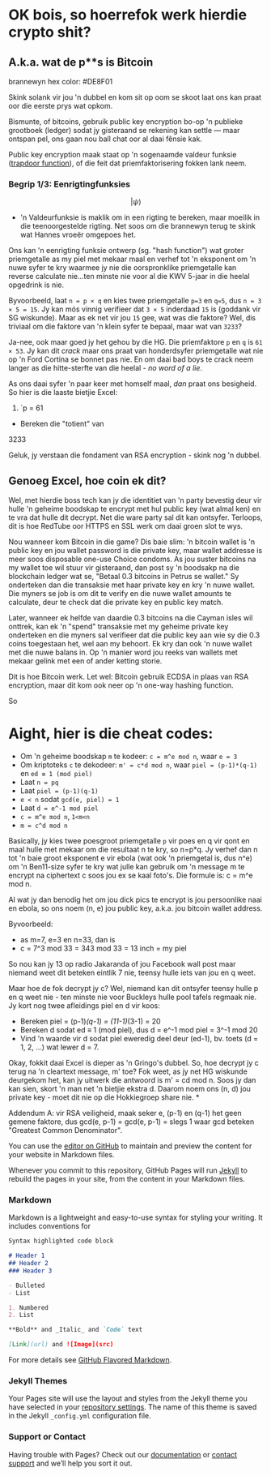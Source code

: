 # OK bois, so hoerrefok werk hierdie crypto shit?

## A.k.a. wat de p**s is Bitcoin

brannewyn hex color: #DE8F01

Skink solank vir jou 'n dubbel en kom sit op oom se skoot laat ons kan praat oor die eerste prys wat opkom.

Bismunte, of bitcoins, gebruik public key encryption bo-op 'n publieke grootboek (ledger) sodat jy gisteraand se rekening kan settle &mdash; maar ontspan pel, ons gaan nou ball chat oor al daai fênsie kak.

Public key encryption maak staat op 'n sogenaamde valdeur funksie ([trapdoor function](https://en.wikipedia.org/wiki/Trapdoor_function)), of die feit dat priemfaktorisering fokken lank neem.

### Begrip 1/3: Eenrigtingfunksies 

$$|\psi\rangle$$

 - 'n Valdeurfunksie is maklik om in een rigting te bereken, maar moeilik in die teenoorgestelde rigting. Net soos om die brannewyn terug te skink wat Hannes vroeër omgepoes het.

Ons kan 'n eenrigting funksie ontwerp (sg. "hash function") wat groter priemgetalle as my piel met mekaar maal en verhef tot 'n eksponent om 'n nuwe syfer te kry waarmee jy nie die oorspronklike priemgetalle kan reverse calculate nie...ten minste nie voor al die KWV 5-jaar in die heelal opgedrink is nie.

Byvoorbeeld, laat `n = p × q` en kies twee priemgetalle `p=3` en `q=5`, dus `n = 3 × 5 = 15`. Jy kan mós vinnig verifieer dat `3 × 5` inderdaad `15` is (goddank vir SG wiskunde). Maar as ek net vir jou `15` gee, wat was die faktore? Wel, dis triviaal om die faktore van 'n klein syfer te bepaal, maar wat van `3233`?

Ja-nee, ook maar goed jy het gehou by die HG. Die priemfaktore `p` en `q` is `61 × 53`. Jy kan dit *crack* maar ons praat van honderdsyfer priemgetalle wat nie op 'n Ford Cortina se bonnet pas nie. En om daai bad boys te crack neem langer as die hitte-sterfte van die heelal - *no word of a lie*.

As ons daai syfer 'n paar keer met homself maal, *dan* praat ons besigheid. So hier is die laaste bietjie Excel:

 1. `p = 61
 - Bereken die "totient" van 

3233


Geluk, jy verstaan die fondament van RSA encryption - skink nog 'n dubbel.

## Genoeg Excel, hoe coin ek dit?

Wel, met hierdie boss tech kan jy die identitiet van 'n party bevestig deur vir hulle 'n geheime boodskap te encrypt met hul public key (wat almal ken) en te vra dat hulle dit decrypt. Net die ware party sal dit kan ontsyfer. Terloops, dit is hoe RedTube oor HTTPS en SSL werk om daai groen slot te wys.

Nou wanneer kom Bitcoin in die game? Dis baie slim: 'n bitcoin wallet is 'n public key en jou wallet password is die private key, maar wallet addresse is meer soos disposable one-use Choice condoms. As jou suster bitcoins na my wallet toe wil stuur vir gisteraand, dan post sy 'n boodsakp na die blockchain ledger wat se, "Betaal 0.3 bitcoins in Petrus se wallet." Sy onderteken dan die transaksie met haar private key en kry 'n nuwe wallet. Die myners se job is om dit te verify en die nuwe wallet amounts te calculate, deur te check dat die private key en public key match.

Later, wanneer ek helfde van daardie 0.3 bitcoins na die Cayman isles wil onttrek, kan ek 'n "spend" transaksie met my geheime private key onderteken en die myners sal verifieer dat die public key aan wie sy die 0.3 coins toegestaan het, wel aan my behoort. Ek kry dan ook 'n nuwe wallet met die nuwe balans in. Op 'n manier word jou reeks van wallets met mekaar gelink met een of ander ketting storie.

Dit is hoe Bitcoin werk. Let wel: Bitcoin gebruik ECDSA in plaas van RSA encryption, maar dit kom ook neer op 'n one-way hashing function.

So 

# Aight, hier is die cheat codes:

 - Om 'n geheime boodskap `m` te kodeer: `c = m^e mod n`, waar `e = 3`
 - Om kriptoteks `c` te dekodeer: `m' = c*d mod n`, waar `piel = (p-1)*(q-1)` en `ed ≡ 1 (mod piel)`
- Laat `n = pq`
- Laat `piel = (p-1)(q-1)`
 - `e < n` sodat `gcd(e, piel) = 1`
 - Laat `d = e^-1 mod piel`
 - `c = m^e mod n`, `1<m<n`
 - `m = c^d mod n`

Basically, jy kies twee poesgroot priemgetalle `p` vir poes en q vir qont en maal hulle met mekaar om die resultaat n te kry, so n=p*q. Jy verhef dan n tot 'n baie groot eksponent e vir ebola (wat ook 'n priemgetal is, dus n^e) om 'n Ben11-size syfer te kry wat julle kan gebruik om 'n message m te encrypt na ciphertext c soos jou ex se kaal foto's. Die formule is: c = m^e mod n.

Al wat jy dan benodig het om jou dick pics te encrypt is jou persoonlike naai en ebola, so ons noem (n, e) jou public key, a.k.a. jou bitcoin wallet address.

Byvoorbeeld:

 - as m=7, e=3 en n=33, dan is
 - c = 7^3 mod 33 = 343 mod 33 = 13 inch = my piel

So nou kan jy 13 op radio Jakaranda of jou Facebook wall post maar niemand weet dit beteken eintlik 7 nie, teensy hulle iets van jou en q weet.

Maar hoe de fok decrypt jy c? Wel, niemand kan dit ontsyfer teensy hulle p en q weet nie - ten minste nie voor Buckleys hulle pool tafels regmaak nie. Jy kort nog twee afleidings piel en d vir koos:

 - Bereken piel = (p-1)*(q-1) = (11-1)*(3-1) = 20
 - Bereken d sodat ed ≡ 1 (mod piel), dus d = e^-1 mod piel = 3^-1 mod 20
 - Vind 'n waarde vir d sodat piel eweredig deel deur (ed-1), bv. toets (d = 1, 2, ...) wat lewer d = 7. 
 
Okay, fokkit daai Excel is dieper as 'n Gringo's dubbel. So, hoe decrypt jy c terug na 'n cleartext message, m' toe? Fok weet, as jy net HG wiskunde deurgekom het, kan jy uitwerk die antwoord is m' = cd mod n. Soos jy dan kan sien, skort 'n man net 'n bietjie ekstra d. Daarom noem ons (n, d) jou private key - moet dit nie op die Hokkiegroep share nie.
 *
 

Addendum A: vir RSA veiligheid, maak seker e, (p-1) en (q-1) het geen gemene faktore, dus gcd(e, p-1) = gcd(e, p-1) = slegs 1 waar gcd beteken "Greatest Common Denominator".

You can use the [editor on GitHub](https://github.com/theronic/bismunt/edit/master/README.md) to maintain and preview the content for your website in Markdown files.

Whenever you commit to this repository, GitHub Pages will run [Jekyll](https://jekyllrb.com/) to rebuild the pages in your site, from the content in your Markdown files.

### Markdown

Markdown is a lightweight and easy-to-use syntax for styling your writing. It includes conventions for

```markdown
Syntax highlighted code block

# Header 1
## Header 2
### Header 3

- Bulleted
- List

1. Numbered
2. List

**Bold** and _Italic_ and `Code` text

[Link](url) and ![Image](src)
```

For more details see [GitHub Flavored Markdown](https://guides.github.com/features/mastering-markdown/).

### Jekyll Themes

Your Pages site will use the layout and styles from the Jekyll theme you have selected in your [repository settings](https://github.com/theronic/bismunt/settings). The name of this theme is saved in the Jekyll `_config.yml` configuration file.

### Support or Contact

Having trouble with Pages? Check out our [documentation](https://help.github.com/categories/github-pages-basics/) or [contact support](https://github.com/contact) and we’ll help you sort it out.
